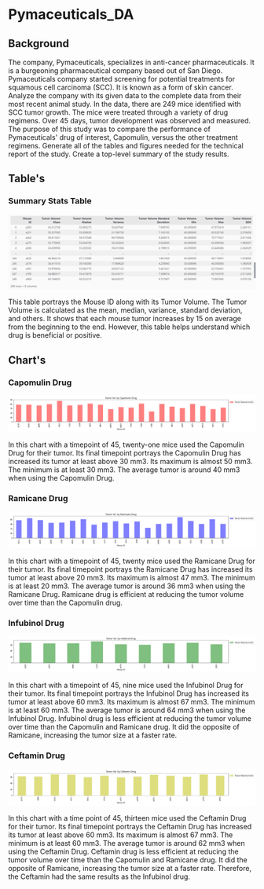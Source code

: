 # Pymaceuticals_DA

## Background 
The company, Pymaceuticals, specializes in anti-cancer pharmaceuticals. It is a burgeoning pharmaceutical company based out of San Diego. Pymaceuticals company started screening for potential treatments for squamous cell carcinoma (SCC). It is known as a form of skin cancer. Analyze the company with its given data to the complete data from their most recent animal study. In the data, there are 249 mice identified with SCC tumor growth. The mice were treated through a variety of drug regimens. Over 45 days, tumor development was observed and measured. The purpose of this study was to compare the performance of Pymaceuticals' drug of interest, Capomulin, versus the other treatment regimens. Generate all of the tables and figures needed for the technical report of the study. Create a top-level summary of the study results.

## Table's 

### Summary Stats Table
![Summary Stats Table](https://github.com/samuelroiz/Pymaceuticals_DA/blob/main/Images/Summary_Stat_Table.png)

This table portrays the Mouse ID along with its Tumor Volume. The Tumor Volume is calculated as the mean, median, variance, standard deviation, and others. It shows that each mouse tumor increases by 15 on average from the beginning to the end. However, this table helps understand which drug is beneficial or positive. 

## Chart's

### Capomulin Drug

![Capomulin Drug](https://github.com/samuelroiz/Pymaceuticals_DA/blob/main/Images/Capomulin_Drug.png)

In this chart with a timepoint of 45, twenty-one mice used the Capomulin Drug for their tumor. Its final timepoint portrays the Capomulin Drug has increased its tumor at least above 30 mm3. Its maximum is almost 50 mm3. The minimum is at least 30 mm3. The average tumor is around 40 mm3 when using the Capomulin Drug.

### Ramicane Drug

![Ramicane Drug](https://github.com/samuelroiz/Pymaceuticals_DA/blob/main/Images/Ramicane_Drug.png)

In this chart with a timepoint of 45, twenty mice used the Ramicane Drug for their tumor. Its final timepoint portrays the Ramicane Drug has increased its tumor at least above 20 mm3. Its maximum is almost 47 mm3. The minimum is at least 20 mm3. The average tumor is around 36 mm3 when using the Ramicane Drug. Ramicane drug is efficient at reducing the tumor volume over time than the Capomulin drug. 

### Infubinol Drug

![Infubinol Drug](https://github.com/samuelroiz/Pymaceuticals_DA/blob/main/Images/Infubinol_Drug.png)

In this chart with a timepoint of 45, nine mice used the Infubinol Drug for their tumor. Its final timepoint portrays the Infubinol Drug has increased its tumor at least above 60 mm3. Its maximum is almost 67 mm3. The minimum is at least 60 mm3. The average tumor is around 64 mm3 when using the Infubinol Drug. Infubinol drug is less efficient at reducing the tumor volume over time than the Capomulin and Ramicane drug. It did the opposite of Ramicane, increasing the tumor size at a faster rate. 

### Ceftamin Drug

![Ceftamin Drug](https://github.com/samuelroiz/Pymaceuticals_DA/blob/main/Images/Ceftamin_Drug.png)

In this chart with a time point of 45, thirteen mice used the Ceftamin Drug for their tumor. Its final timepoint portrays the Ceftamin Drug has increased its tumor at least above 60 mm3. Its maximum is almost 67 mm3. The minimum is at least 60 mm3. The average tumor is around 62 mm3 when using the Ceftamin Drug. Ceftamin drug is less efficient at reducing the tumor volume over time than the Capomulin and Ramicane drug. It did the opposite of Ramicane, increasing the tumor size at a faster rate. Therefore, the Ceftamin had the same results as the Infubinol drug.  
